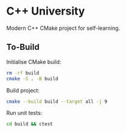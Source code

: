# C++ University

Modern C++ CMake project for self-learning.

## To-Build

Initialise CMake build:

```bash
rm -rf build
cmake -S . -B build
```

Build project:

```bash
cmake --build build --target all -j 9
```

Run unit tests:

```bash
cd build && ctest
```


